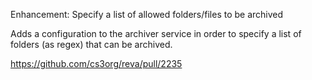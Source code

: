 Enhancement: Specify a list of allowed folders/files to be archived

Adds a configuration to the archiver service in order to specify
a list of folders (as regex) that can be archived.

https://github.com/cs3org/reva/pull/2235